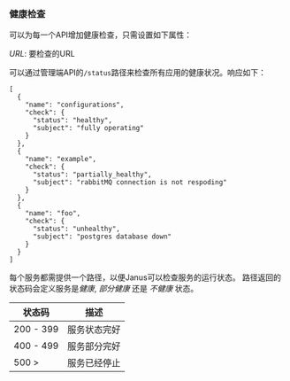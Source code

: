 ### 健康检查

可以为每一个API增加健康检查，只需设置如下属性：

*URL*: 要检查的URL

可以通过管理端API的`/status`路径来检查所有应用的健康状况。响应如下：

```
[
  {
    "name": "configurations",
    "check": {
      "status": "healthy",
      "subject": "fully operating"
    }
  },
  {
    "name": "example",
    "check": {
      "status": "partially_healthy",
      "subject": "rabbitMQ connection is not respoding"
    }
  },
  {
    "name": "foo",
    "check": {
      "status": "unhealthy",
      "subject": "postgres database down"
    }
  }
]
```

每个服务都需提供一个路径，以便Janus可以检查服务的运行状态。
路径返回的状态码会定义服务是*健康*, *部分健康* 还是 *不健康* 状态。

| 状态码           | 描述                      |
|----------------|---------------------------|
| 200 - 399      | 服务状态完好                |
| 400 - 499      | 服务部分完好                |
| 500 >          | 服务已经停止                |
